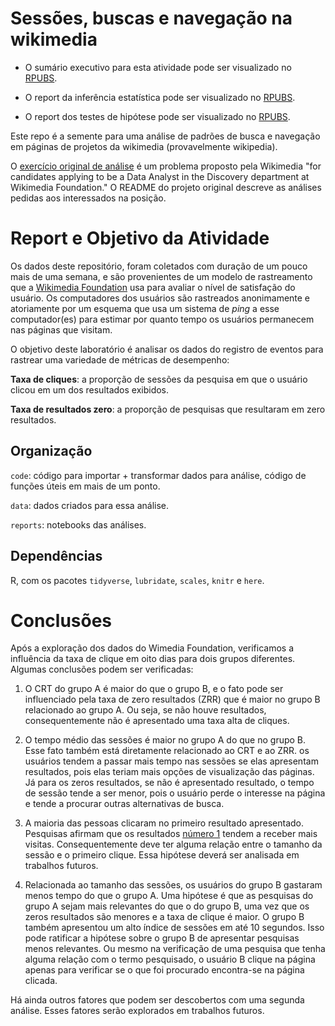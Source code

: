 # Sessões, buscas e navegação na wikimedia

- O sumário executivo para esta atividade pode ser visualizado no [RPUBS](http://rpubs.com/aminueza/DiscoveryHiringAnalyst2016).

- O report da inferência estatística pode ser visualizado no [RPUBS](http://rpubs.com/aminueza/inferencia-estatistica-wikimedia).

- O report dos testes de hipótese pode ser visualizado no [RPUBS](http://rpubs.com/aminueza/teste-de-hipotese-wikimedia).

Este repo é a semente para uma análise de padrões de busca e navegação em páginas de projetos da wikimedia (provavelmente wikipedia).

O [exercício original de análise](https://github.com/wikimedia-research/Discovery-Hiring-Analyst-2016) é um problema proposto pela Wikimedia "for candidates applying to be a Data Analyst in the Discovery department at Wikimedia Foundation." O README do projeto original descreve as análises pedidas aos interessados na posição.

# Report e Objetivo da Atividade

Os dados deste repositório, foram coletados com duração de um pouco mais de uma semana, e são provenientes de um modelo de rastreamento que a [Wikimedia Foundation](https://grafana.wikimedia.org/dashboard/db/eventlogging-schema) usa para avaliar o nível de satisfação do usuário. Os computadores dos usuários são rastreados anonimamente e atoriamente por um esquema que usa um sistema de *ping* a esse computador(es) para estimar por quanto tempo os usuários permanecem nas páginas que visitam. 

O objetivo deste laboratório é analisar os dados do registro de eventos para rastrear uma variedade de métricas de desempenho:

**Taxa de cliques**: a proporção de sessões da pesquisa em que o usuário clicou em um dos resultados exibidos.

**Taxa de resultados zero**: a proporção de pesquisas que resultaram em zero resultados.

## Organização

`code`: código para importar + transformar dados para análise, código de funções úteis em mais de um ponto.

`data`: dados criados para essa análise.

`reports`: notebooks das análises.

## Dependências

R, com os pacotes `tidyverse`, `lubridate`, `scales`, `knitr` e `here`.

# Conclusões

Após a exploração dos dados do Wimedia Foundation, verificamos a influência da taxa de clique em oito dias para dois grupos diferentes. Algumas conclusões podem ser verificadas:

1. O CRT do grupo A é maior do que o grupo B, e o fato pode ser influenciado pela taxa de zero resultados (ZRR) que é  maior no grupo B relacionado ao grupo A. Ou seja, se não houve resultados, consequentemente não é apresentado uma taxa alta de cliques.

2. O tempo médio das sessões é maior no grupo A do que no grupo B. Esse fato também está diretamente relacionado ao CRT e ao ZRR. os usuários tendem a passar mais tempo nas sessões se elas apresentam resultados, pois elas teriam mais opções de visualização das páginas. Já para os zeros resultados, se não é apresentado resultado, o tempo de sessão tende a ser menor, pois o usuário perde o interesse na página e tende a procurar outras alternativas de busca.

3. A maioria das pessoas clicaram no primeiro resultado apresentado. Pesquisas afirmam que os resultados [número 1](https://viverdeblog.com/7-passos-mais-trafego/) tendem a receber mais visitas. Consequentemente deve ter alguma relação entre o tamanho da sessão e o primeiro clique. Essa hipótese deverá ser analisada em trabalhos futuros.

4. Relacionada ao tamanho das sessões, os usuários do grupo B gastaram menos tempo do que o grupo A. Uma hipótese é que as pesquisas do grupo A sejam mais relevantes do que o do grupo B, uma vez que os zeros resultados são menores e a taxa de clique é maior. O grupo B também apresentou um alto índice de sessões em até 10 segundos. Isso pode ratificar a hipótese sobre o grupo B de apresentar pesquisas menos relevantes. Ou mesmo na verificação de uma pesquisa que tenha alguma relação com o termo pesquisado, o usuário B clique na página apenas para verificar se o que foi procurado encontra-se na página clicada.

Há ainda outros fatores que podem ser descobertos com uma segunda análise. Esses fatores serão explorados em trabalhos futuros.
